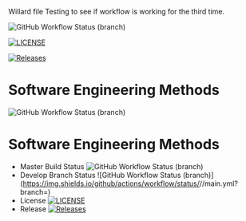 Willard file
Testing to see if workflow is working for the third time.

![GitHub Workflow Status (branch)](https://img.shields.io/github/actions/workflow/status/WBarr242/sem/main.yml?branch=master)

[![LICENSE](https://img.shields.io/github/license/WBarr242/sem.svg?style=flat-square)](https://github.com/WBarr242/sem/blob/master/LICENSE)

[![Releases](https://img.shields.io/github/release/WBarr242/sem/all.svg?style=flat-square)](https://github.com/WBarr242/sem/releases)

# Software Engineering Methods
![GitHub Workflow Status (branch)](https://img.shields.io/github/actions/workflow/status/WBarr242/sem/main.yml?branch=develop>)

# Software Engineering Methods
* Master Build Status ![GitHub Workflow Status (branch)](https://img.shields.io/github/actions/workflow/status/WBarr242/sem/main.yml?branch=develop)
* Develop Branch Status ![GitHub Workflow Status (branch)](https://img.shields.io/github/actions/workflow/status/<username>/<repository>/main.yml?branch=<develop branch>)
* License [![LICENSE](https://img.shields.io/github/license/WBarr242/sem.svg?style=flat-square)](https://github.com/WBarr242/sem/blob/master/LICENSE)
* Release [![Releases](https://img.shields.io/github/release/WBarr242/sem/all.svg?style=flat-square)](https://github.com/WBarr242/sem/releases)